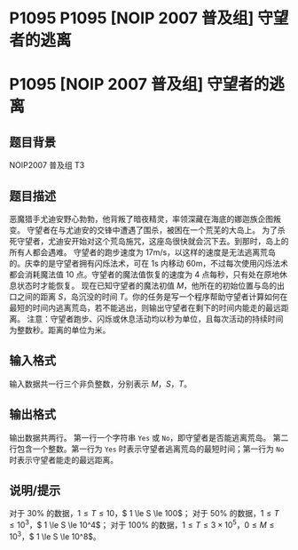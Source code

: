 # P1095 P1095 [NOIP 2007 普及组] 守望者的逃离

# P1095 [NOIP 2007 普及组] 守望者的逃离

## 题目背景

NOIP2007 普及组 T3

## 题目描述

恶魔猎手尤迪安野心勃勃，他背叛了暗夜精灵，率领深藏在海底的娜迦族企图叛变。
守望者在与尤迪安的交锋中遭遇了围杀，被困在一个荒芜的大岛上。
为了杀死守望者，尤迪安开始对这个荒岛施咒，这座岛很快就会沉下去。到那时，岛上的所有人都会遇难。
守望者的跑步速度为 $17\text{m/s}$，以这样的速度是无法逃离荒岛的。庆幸的是守望者拥有闪烁法术，可在 $1\text{s}$ 内移动 $60\text{m}$，不过每次使用闪烁法术都会消耗魔法值 $10$ 点。守望者的魔法值恢复的速度为 $4$ 点每秒，只有处在原地休息状态时才能恢复。
现在已知守望者的魔法初值 $M$，他所在的初始位置与岛的出口之间的距离 $S$，岛沉没的时间 $T$。你的任务是写一个程序帮助守望者计算如何在最短的时间内逃离荒岛，若不能逃出，则输出守望者在剩下的时间内能走的最远距离。
注意：守望者跑步、闪烁或休息活动均以秒为单位，且每次活动的持续时间为整数秒。距离的单位为米。

## 输入格式

输入数据共一行三个非负整数，分别表示 $M$，$S$，$T$。

## 输出格式

输出数据共两行。
第一行一个字符串 $\texttt{Yes}$ 或 $\texttt{No}$，即守望者是否能逃离荒岛。
第二行包含一个整数。第一行为 $\texttt{Yes}$ 时表示守望者逃离荒岛的最短时间；第一行为 $\texttt{No}$ 时表示守望者能走的最远距离。

## 说明/提示

对于 $30\%$ 的数据，$1 \le T \le 10$，$ 1 \le S \le 100$；
对于 $50\%$ 的数据，$1 \le T \le 10^3$，$ 1 \le S \le 10^4$；
对于 $100\%$ 的数据，$1 \le T \le 3\times 10^5$，$0 \le M \le 10^3$，$ 1 \le S \le 10^8$。
